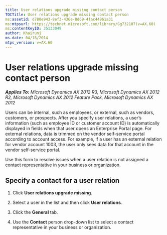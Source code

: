 ```yaml
---
title: User relations upgrade missing contact person
TOCTitle: User relations upgrade missing contact person
ms:assetid: d780e943-8ef3-436e-8d69-4fac44961a31
ms:mtpsurl: https://technet.microsoft.com/library/Gg732107(v=AX.60)
ms:contentKeyID: 35133049
author: Khairunj
ms.date: 04/18/2014
mtps_version: v=AX.60
---
```


# User relations upgrade missing contact person 


_**Applies To:** Microsoft Dynamics AX 2012 R3, Microsoft Dynamics AX 2012 R2, Microsoft Dynamics AX 2012 Feature Pack, Microsoft Dynamics AX 2012_

Users can be internal, such as employees, or external, such as vendors, customers, or prospects. After you specify user relations, a user’s information (such as employee ID or customer account ID) is automatically displayed in fields when that user opens an Enterprise Portal page. For external relations, data is trimmed on the vendor self-service portal according to account access. For example, if a user has an external relation for vendor account 1003, the user only sees data for that account in the vendor self-service portal.

Use this form to resolve issues when a user relation is not assigned a contact representative in your business or organization.

## Specify a contact for a user relation

1.  Click **User relations upgrade missing**.

2.  Select a user in the list and then click **User relations**.

3.  Click the **General** tab.

4.  Use the **Contact** person drop-down list to select a contact representative in your business or organization.

  


